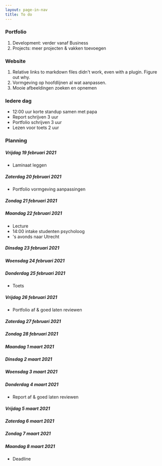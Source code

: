 ```yaml
---
layout: page-in-nav
title: To do
---
```


### Portfolio

1. Development: verder vanaf Business
1. Projects: meer projecten & vakken toevoegen

### Website

1. Relative links to markdown files didn't work, even with a plugin. Figure out why.
1. Vormgeving op hoofdlijnen al wat aanpassen.
1. Mooie afbeeldingen zoeken en opnemen

### Iedere dag

- 12:00 uur korte standup samen met papa
- Report schrijven 3 uur
- Portfolio schrijven 3 uur
- Lezen voor toets 2 uur

### Planning

##### Vrijdag 19 februari 2021

- Laminaat leggen

##### Zaterdag 20 februari 2021

- Portfolio vormgeving aanpassingen

##### Zondag 21 februari 2021

##### Maandag 22 februari 2021

- Lecture
- 14:00 intake studenten psycholoog
- 's avonds naar Utrecht

##### Dinsdag 23 februari 2021

##### Woensdag 24 februari 2021

##### Donderdag 25 februari 2021

- Toets

##### Vrijdag 26 februari 2021

- Portfolio af & goed laten reviewen

##### Zaterdag 27 februari 2021

##### Zondag 28 februari 2021

##### Maandag 1 maart 2021

##### Dinsdag 2 maart 2021

##### Woensdag 3 maart 2021

##### Donderdag 4 maart 2021

- Report af & goed laten reviewen

##### Vrijdag 5 maart 2021

##### Zaterdag 6 maart 2021

##### Zondag 7 maart 2021

##### Maandag 8 maart 2021

- Deadline
